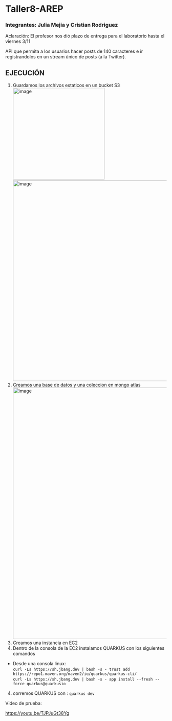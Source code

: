 # Taller8-AREP
### Integrantes: Julia Mejia y Cristian Rodriguez  

Aclaración: El profesor nos dió plazo de entrega para el laboratorio hasta el viernes 3/11  

API que permita a los usuarios hacer posts de 140 caracteres e ir registrandolos en un stream único de posts (a la Twitter).  

## EJECUCIÓN
1. Guardamos los archivos estaticos en un bucket S3  
   <img width="286" alt="image" src="https://github.com/CrisRod8/Taller8-AREP/assets/111186898/02e848e6-b39d-40ce-bd8e-f6ab2186753b">  
   <img width="627" alt="image" src="https://github.com/CrisRod8/Taller8-AREP/assets/111186898/9b289e23-5386-4d97-8248-bb6b02812abe">
3. Creamos una base de datos y una coleccion en mongo atlas  
   <img width="786" alt="image" src="https://github.com/CrisRod8/Taller8-AREP/assets/111186898/35171fed-7f84-4e18-8708-5a5dfd61cc54">  
2. Creamos una instancia en EC2  
3. Dentro de la consola de la EC2 instalamos QUARKUS con los siguientes comandos  
* Desde una consola linux:  
`curl -Ls https://sh.jbang.dev | bash -s - trust add https://repo1.maven.org/maven2/io/quarkus/quarkus-cli/`  
`curl -Ls https://sh.jbang.dev | bash -s - app install --fresh --force quarkus@quarkusio`  
4. corremos QUARKUS con : `quarkus dev`

Video de prueba:  

https://youtu.be/TJPJuGt38Yg







